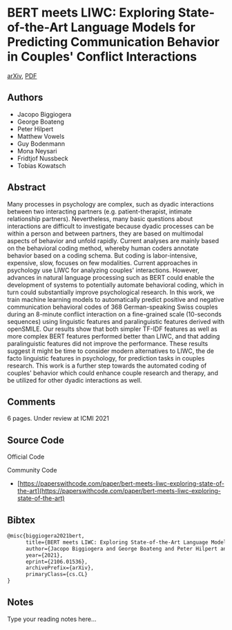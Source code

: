 
# BERT meets LIWC: Exploring State-of-the-Art Language Models for Predicting Communication Behavior in Couples' Conflict Interactions

[arXiv](https://arxiv.org/abs/2106.01536), [PDF](https://arxiv.org/pdf/2106.01536.pdf)

## Authors

- Jacopo Biggiogera
- George Boateng
- Peter Hilpert
- Matthew Vowels
- Guy Bodenmann
- Mona Neysari
- Fridtjof Nussbeck
- Tobias Kowatsch

## Abstract

Many processes in psychology are complex, such as dyadic interactions between two interacting partners (e.g. patient-therapist, intimate relationship partners). Nevertheless, many basic questions about interactions are difficult to investigate because dyadic processes can be within a person and between partners, they are based on multimodal aspects of behavior and unfold rapidly. Current analyses are mainly based on the behavioral coding method, whereby human coders annotate behavior based on a coding schema. But coding is labor-intensive, expensive, slow, focuses on few modalities. Current approaches in psychology use LIWC for analyzing couples' interactions. However, advances in natural language processing such as BERT could enable the development of systems to potentially automate behavioral coding, which in turn could substantially improve psychological research. In this work, we train machine learning models to automatically predict positive and negative communication behavioral codes of 368 German-speaking Swiss couples during an 8-minute conflict interaction on a fine-grained scale (10-seconds sequences) using linguistic features and paralinguistic features derived with openSMILE. Our results show that both simpler TF-IDF features as well as more complex BERT features performed better than LIWC, and that adding paralinguistic features did not improve the performance. These results suggest it might be time to consider modern alternatives to LIWC, the de facto linguistic features in psychology, for prediction tasks in couples research. This work is a further step towards the automated coding of couples' behavior which could enhance couple research and therapy, and be utilized for other dyadic interactions as well.

## Comments

6 pages. Under review at ICMI 2021

## Source Code

Official Code



Community Code

- [https://paperswithcode.com/paper/bert-meets-liwc-exploring-state-of-the-art](https://paperswithcode.com/paper/bert-meets-liwc-exploring-state-of-the-art)

## Bibtex

```tex
@misc{biggiogera2021bert,
      title={BERT meets LIWC: Exploring State-of-the-Art Language Models for Predicting Communication Behavior in Couples' Conflict Interactions}, 
      author={Jacopo Biggiogera and George Boateng and Peter Hilpert and Matthew Vowels and Guy Bodenmann and Mona Neysari and Fridtjof Nussbeck and Tobias Kowatsch},
      year={2021},
      eprint={2106.01536},
      archivePrefix={arXiv},
      primaryClass={cs.CL}
}
```

## Notes

Type your reading notes here...

